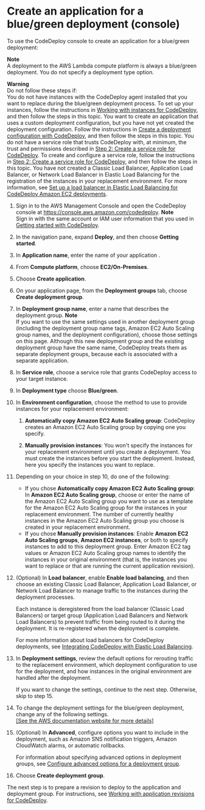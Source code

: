 # Create an application for a blue/green deployment \(console\)<a name="applications-create-blue-green"></a>

To use the CodeDeploy console to create an application for a blue/green deployment:

**Note**  
A deployment to the AWS Lambda compute platform is always a blue/green deployment\. You do not specify a deployment type option\.

**Warning**  
Do not follow these steps if:  
You do not have instances with the CodeDeploy agent installed that you want to replace during the blue/green deployment process\. To set up your instances, follow the instructions in [Working with instances for CodeDeploy](instances.md), and then follow the steps in this topic\.
You want to create an application that uses a custom deployment configuration, but you have not yet created the deployment configuration\. Follow the instructions in [Create a deployment configuration with CodeDeploy](deployment-configurations-create.md), and then follow the steps in this topic\. 
You do not have a service role that trusts CodeDeploy with, at minimum, the trust and permissions described in [Step 2: Create a service role for CodeDeploy](getting-started-create-service-role.md)\. To create and configure a service role, follow the instructions in [Step 2: Create a service role for CodeDeploy](getting-started-create-service-role.md), and then follow the steps in this topic\.
You have not created a Classic Load Balancer, Application Load Balancer, or Network Load Balancer in Elastic Load Balancing for the registration of the instances in your replacement environment\. For more information, see [Set up a load balancer in Elastic Load Balancing for CodeDeploy Amazon EC2 deployments](deployment-groups-create-load-balancer.md)\.

1. Sign in to the AWS Management Console and open the CodeDeploy console at [https://console\.aws\.amazon\.com/codedeploy](https://console.aws.amazon.com/codedeploy)\.
**Note**  
Sign in with the same account or IAM user information that you used in [Getting started with CodeDeploy](getting-started-codedeploy.md)\.

1. In the navigation pane, expand **Deploy**, and then choose **Getting started**\.

1. In **Application name**, enter the name of your application \.

1. From **Compute platform**, choose **EC2/On\-Premises**\.

1. Choose **Create application**\.

1. On your application page, from the **Deployment groups** tab, choose **Create deployment group**\.

1. In **Deployment group name**, enter a name that describes the deployment group\.
**Note**  
If you want to use the same settings used in another deployment group \(including the deployment group name tags, Amazon EC2 Auto Scaling group names, and the deployment configuration\), choose those settings on this page\. Although this new deployment group and the existing deployment group have the same name, CodeDeploy treats them as separate deployment groups, because each is associated with a separate application\.

1. In **Service role**, choose a service role that grants CodeDeploy access to your target instance\.

1. In **Deployment type** choose **Blue/green**\.

1. In **Environment configuration**, choose the method to use to provide instances for your replacement environment:

   1. **Automatically copy Amazon EC2 Auto Scaling group**: CodeDeploy creates an Amazon EC2 Auto Scaling group by copying one you specify\.

   1. **Manually provision instances**: You won't specify the instances for your replacement environment until you create a deployment\. You must create the instances before you start the deployment\. Instead, here you specify the instances you want to replace\.

1. Depending on your choice in step 10, do one of the following:
   + If you chose **Automatically copy Amazon EC2 Auto Scaling group**: In **Amazon EC2 Auto Scaling group**, choose or enter the name of the Amazon EC2 Auto Scaling group you want to use as a template for the Amazon EC2 Auto Scaling group for the instances in your replacement environment\. The number of currently healthy instances in the Amazon EC2 Auto Scaling group you choose is created in your replacement environment\.
   + If you chose **Manually provision instances**: Enable **Amazon EC2 Auto Scaling groups**, **Amazon EC2 instances**, or both to specify instances to add to this deployment group\. Enter Amazon EC2 tag values or Amazon EC2 Auto Scaling group names to identify the instances in your original environment \(that is, the instances you want to replace or that are running the current application revision\)\. 

1. \(Optional\) In **Load balancer**, enable **Enable load balancing**, and then choose an existing Classic Load Balancer, Application Load Balancer, or Network Load Balancer to manage traffic to the instances during the deployment processes\.

   Each instance is deregistered from the load balancer \(Classic Load Balancers\) or target group \(Application Load Balancers and Network Load Balancers\) to prevent traffic from being routed to it during the deployment\. It is re\-registered when the deployment is complete\.

   For more information about load balancers for CodeDeploy deployments, see [Integrating CodeDeploy with Elastic Load Balancing](integrations-aws-elastic-load-balancing.md)\.

1. In **Deployment settings**, review the default options for rerouting traffic to the replacement environment, which deployment configuration to use for the deployment, and how instances in the original environment are handled after the deployment\.

   If you want to change the settings, continue to the next step\. Otherwise, skip to step 15\.

1. To change the deployment settings for the blue/green deployment, change any of the following settings\.    
[\[See the AWS documentation website for more details\]](http://docs.aws.amazon.com/codedeploy/latest/userguide/applications-create-blue-green.html)

1. \(Optional\) In **Advanced**, configure options you want to include in the deployment, such as Amazon SNS notification triggers, Amazon CloudWatch alarms, or automatic rollbacks\.

   For information about specifying advanced options in deployment groups, see [Configure advanced options for a deployment group](deployment-groups-configure-advanced-options.md)\. 

1. Choose **Create deployment group**\. 

The next step is to prepare a revision to deploy to the application and deployment group\. For instructions, see [Working with application revisions for CodeDeploy](application-revisions.md)\.